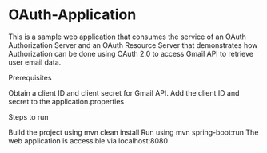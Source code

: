 # OAuth-Application

This is a sample web application that consumes the service of an OAuth Authorization Server and an OAuth Resource Server that demonstrates how Authorization can be done using OAuth 2.0 to access Gmail API to retrieve user email data.

Prerequisites

Obtain a client ID and client secret for Gmail API.
Add the client ID and secret to the application.properties

Steps to run

Build the project using mvn clean install
Run using mvn spring-boot:run
The web application is accessible via localhost:8080

